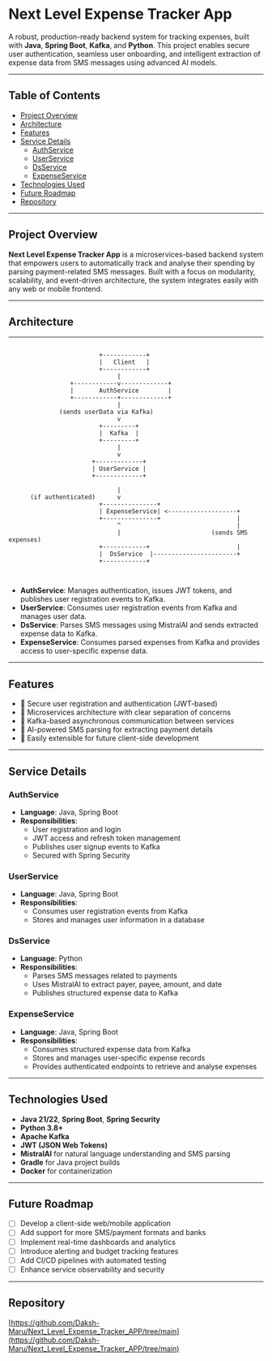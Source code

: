 # Next Level Expense Tracker App

A robust, production-ready backend system for tracking expenses, built with **Java**, **Spring Boot**, **Kafka**, and **Python**. This project enables secure user authentication, seamless user onboarding, and intelligent extraction of expense data from SMS messages using advanced AI models.

---

## Table of Contents

- [Project Overview](#project-overview)  
- [Architecture](#architecture)  
- [Features](#features)  
- [Service Details](#service-details)  
  - [AuthService](#authservice)  
  - [UserService](#userservice)  
  - [DsService](#dsservice)  
  - [ExpenseService](#expenseservice)  
- [Technologies Used](#technologies-used)  
- [Future Roadmap](#future-roadmap)
- [Repository](#repository)  

---

## Project Overview

**Next Level Expense Tracker App** is a microservices-based backend system that empowers users to automatically track and analyse their spending by parsing payment-related SMS messages. Built with a focus on modularity, scalability, and event-driven architecture, the system integrates easily with any web or mobile frontend.

---

## Architecture
------------
<pre><code>  
                         +------------+
                         |   Client   |
                         +------------+
                              |
                 +------------v-------------+
                 |       AuthService        |
                 +------------+-------------+
                              |
              (sends userData via Kafka)
                              v
                         +---------+
                         |  Kafka  |
                         +---------+
                              |
                              v
                       +-------------+
                       | UserService |
                       +-------------+

                              |
      (if authenticated)      v
                         +---------------+
                         | ExpenseService| <-------------------+
                         +---------------+                     |
                              ^                                |
                              |                         (sends SMS expenses)
                         +------------+                        |
                         |  DsService  |-----------------------+
                         +------------+


</code></pre>

- **AuthService**: Manages authentication, issues JWT tokens, and publishes user registration events to Kafka.  
- **UserService**: Consumes user registration events from Kafka and manages user data.  
- **DsService**: Parses SMS messages using MistralAI and sends extracted expense data to Kafka.  
- **ExpenseService**: Consumes parsed expenses from Kafka and provides access to user-specific expense data.

---

## Features

- 🔐 Secure user registration and authentication (JWT-based)  
- 🧩 Microservices architecture with clear separation of concerns  
- 🔁 Kafka-based asynchronous communication between services  
- 🤖 AI-powered SMS parsing for extracting payment details  
- 🚀 Easily extensible for future client-side development  

---

## Service Details

### AuthService
- **Language**: Java, Spring Boot  
- **Responsibilities**:
  - User registration and login  
  - JWT access and refresh token management  
  - Publishes user signup events to Kafka  
  - Secured with Spring Security  

### UserService
- **Language**: Java, Spring Boot  
- **Responsibilities**:
  - Consumes user registration events from Kafka  
  - Stores and manages user information in a database  

### DsService
- **Language**: Python  
- **Responsibilities**:
  - Parses SMS messages related to payments  
  - Uses MistralAI to extract payer, payee, amount, and date  
  - Publishes structured expense data to Kafka  

### ExpenseService
- **Language**: Java, Spring Boot  
- **Responsibilities**:
  - Consumes structured expense data from Kafka  
  - Stores and manages user-specific expense records  
  - Provides authenticated endpoints to retrieve and analyse expenses  

---

## Technologies Used

- **Java 21/22**, **Spring Boot**, **Spring Security**  
- **Python 3.8+**  
- **Apache Kafka**  
- **JWT (JSON Web Tokens)**  
- **MistralAI** for natural language understanding and SMS parsing  
- **Gradle** for Java project builds  
- **Docker** for containerization

---

## Future Roadmap

- [ ] Develop a client-side web/mobile application  
- [ ] Add support for more SMS/payment formats and banks  
- [ ] Implement real-time dashboards and analytics  
- [ ] Introduce alerting and budget tracking features  
- [ ] Add CI/CD pipelines with automated testing  
- [ ] Enhance service observability and security  

---

## Repository

[https://github.com/Daksh-Maru/Next_Level_Expense_Tracker_APP/tree/main](https://github.com/Daksh-Maru/Next_Level_Expense_Tracker_APP/tree/main)

